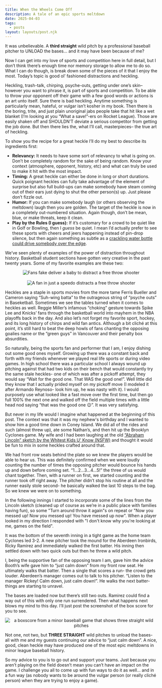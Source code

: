 ```yaml
---
title: When the Wheels Come Off
description: A tale of an epic sports meltdown
date: 2025-04-03
tags:
  - posts
layout: layouts/post.njk
---
```


<p>It was unbelievable. A <strong>third straight</strong> wild pitch by a professional baseball pitcher to UNLOAD the bases… and it may have been because of me?</p>
<p>Now I can get into my love of sports and competition here in full detail, but I don’t think there’s enough time nor memory storage to allow me to do so. What I can do though, is break down some of the pieces of it that I enjoy the most. Today’s topic is good ol’ fashioned distractions and heckling.</p>
<p>Heckling, trash-talk, chirping, psyche-outs, getting under one’s skin– however you want to phrase it, is part of sports and competition. To be able to throw your opponent off their game with a few good words or actions is an art unto itself. Sure there is bad heckling. Anytime something is particularly mean, hateful, or vulgar isn’t kosher in my book. Then there is the boring, trite, and just plain unoriginal jabs people take that hit like a wet blanket (I’m looking at you “What a save!”-ers on Rocket League). Those are easily shaken off and SHOULDN’T deviate a serious competitor from getting the job done. But then there lies the, what I’ll call, masterpieces– the true art of heckling.</p>
<p>To show you the recipe for a great heckle I’ll do my best to describe its ingredients first:</p>
<ul>
  <li><b>Relevancy:</b> It needs to have some sort of relevancy to what is going on. Don’t be completely random for the sake of being random. Know your context (atmosphere, opponent, history, etc) and what can truly be used to make it hit with the most impact.
</li>
  <li><b>Timing:</b> A great heckle can either be done in long or short durations. Quick poignant heckles can fully take advantage of the element of surprise but also full build-ups can make somebody have steam coming out of their ears just dying to shut the other person(s) up. Just please don’t fizzle out.</li>
  <li><b>Humor:</b> If you can make somebody laugh (or others observing the meltdown) laugh then you are golden. The target of the heckle is now in a completely out-numbered situation. Again though, don’t be mean, blue, or make threats, keep it clean.
</li>
  <li><b>Play by the Rules (I guess):</b> If it’s customary for a crowd to be quiet like in Golf or Bowling, then I <i>guess</i> be quiet. I mean I’d actually prefer to see these sports with cheers and jeers happening instead of pin-drop silence, but then again something as subtle as a <a href="https://www.youtube.com/shorts/Cj8rlkJd-Yg">crackling water bottle could drive somebody over the edge</a>.</li>
</ul>
<p>We’ve seen plenty of examples of the power of distraction throughout history. Basketball student sections have gotten very creative in the past twenty years. Some of my favorite examples are these two:</p>
<div align="center" display="block"><img class="post_pic" alt="Fans fake deliver a baby to distract a free throw shooter" src="https://cdn.glitch.global/20f72408-f4e6-44a2-8c7f-cb2b06892d20/giving-birth-free-throw-distraction.gif?v=1743697606333"></img></div><br>
<div align="center" display="block"><img class="post_pic" alt="A fan in just a speedo distracts a free throw shooter" src="https://cdn.glitch.global/20f72408-f4e6-44a2-8c7f-cb2b06892d20/basketball_speedo_guy.gif?v=1743697594351"></img></div>
<p>
  Heckles are a staple in sports movies from the more tame Ferris Bueller and Cameron saying “Suh-wing batta” to the outrageous string of “psyche outs” in Baseketball. Sometimes we see the tables turned when it comes to heckles as well. Reggie Miller’s infamous “choking” gesture towards Spike Lee and Knicks’ fans through the basketball world into mayhem in the NBA playoffs back in the day. And also let’s not forget my favorite sport, hockey, and its long history of chirps and wild fan antics. Although a bit cliché at this point, it’s still hard to beat the deep howls of fans chanting the opposing goalies name or the “green guys” in Vancouver and their penalty box absurdities. 
</p>
<p>
  So naturally, being the sports fan and performer that I am, I enjoy dishing out some good ones myself. Growing up there was a constant back and forth with my friends whenever we played real life sports or during video games. In high school there was a particular school I always wound up pitching against that had two kids on their bench that would constantly try the same stale heckles- one of which was after a pickoff attempt, they would say “Wait for the good one. That WAS the good one!”. Well little did they know that I actually prided myself on my pickoff move (I modeled it after Armando Reynoso- look him up, he was nasty with it). I would purposely use what looked like a fast move over the first time, but then go full 100% the next one and walked off the field multiple times with a little head nod saying “that was the good one 😉”. It was very satisfying.
</p>
<p>
  But never in my life would I imagine what happened at the beginning of this post. The context was that it was my nephew's birthday and I wanted to show him a good time down in Coney Island. We did all of the rides and such (almost threw up), ate some Nathan’s, and then hit up the Brooklyn Cyclones game. My wife and I had been laughing at the old <a href="https://www.youtube.com/watch?v=d_dRw62qVLs&t=1s">“Abraham Lincoln” sketch by the Whitest Kids U' Know (NSFW)</a> and thought it would be fun to mix in some heckles crafted around that. 
</p>
<p>
  We had front row seats behind the plate so we knew the players would be able to hear us. This was definitely confirmed when we were loudly counting the number of times the opposing pitcher would bounce his hands up and down before coming set. “1…2…3…4…5!” the three of us would chant together. Then, with a runner on first, we started counting and the runner took off right away. The pitcher didn’t stop his routine at all and the runner easily stole second- he basically walked the last 10 steps to the bag. So we knew we were on to something.
</p>
<p>
  In the following innings I started to incorporate some of the lines from the Lincoln sketch (cleaned up of course as we’re in a public place with families having fun), so some "Turn around throw it again"s on repeat or "Now you messed up! Now you messed up! You have messed up now". When a player looked in my direction I responded with "I don't know why you're looking at me, games on the field".    
</p> 
<p>It was the bottom of the seventh inning in a tight game as the home team Cyclones led 3-2. A new pitcher took the mound for the Aberdeen Ironbirds, Ricky Ramirez and immediately walked the first batter. His inning then settled down with two quick outs but then he threw a wild pitch.
</p>
<p>
  I, being the supportive fan of the opposing team I am, gave him the advice Booth’s wife gave him to “just calm down” from my front row seat. He ultimately walks that batter. Then a single that scores a run- the crowd gets louder. Aberdeen’s manager comes out to talk to his pitcher. “Listen to the manager Rickey! Calm down, just calm down!”.  He walks the next batter- things are starting to unravel. 
</p>
<p>
  The bases are loaded now but there’s still two outs. Ramirez could find a way out of this with only one run surrendered. Then what happens next blows my mind to this day. I’ll just post the screenshot of the box score for you to see.
</p>
<div align="center" display="block">
  <img alt="a boxscore from a minor baseball game that shows three straight wild pitches" src="https://cdn.glitch.global/20f72408-f4e6-44a2-8c7f-cb2b06892d20/Screenshot%202025-03-13%20at%2011.31.36%E2%80%AFAM.png?v=1743697985812"></img>
</div>
<p>
  Not one, not two, but <strong>THREE STRAIGHT</strong> wild pitches to unload the bases- all with me and my guests continuing our advice to “just calm down”. A nice, good, clean heckle may have produced one of the most epic meltdowns in minor league baseball history.
</p>
<p>
  So my advice to you is to go out and support your teams. Just because you aren’t playing on the field doesn’t mean you can’t have an impact on the game. I challenge you all to come up with fun ways to do it as well… and in a fun way (as nobody wants to be around the vulgar person (or really cliché person) when they are trying to enjoy a game). 
</p>